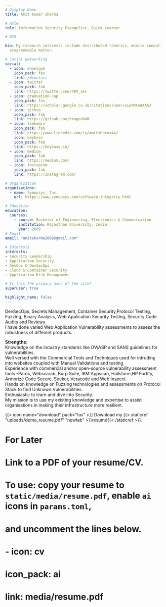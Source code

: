 ```yaml
---
# Display Name
title: Amit Kumar Sharma

# Role
role: Information Security Evangelist, Quick Learner

# BIO

bio: My research interests include distributed robotics, mobile computing and
  programmable matter.

# Social Networking
social:
  - icon: envelope
    icon_pack: fas
    link: /#contact
  - icon: twitter
    icon_pack: fab
    link: https://twitter.com/404_aks
  - icon: graduation-cap
    icon_pack: fas
    link: https://scholar.google.co.uk/citations?user=sIwtMXoAAAAJ
  - icon: github
    icon_pack: fab
    link: https://github.com/dragon040
  - icon: linkedin
    icon_pack: fab
    link: https://www.linkedin.com/in/amitsharma44/
    icon: keybase
    icon_pack: fab
    link: https://keybase.io/
  - icon: medium
    icon_pack: fab
    link: https://medium.com/
  - icon: instagram
    icon_pack: fab
    link: https://instagram.com/

# Organization
organizations:
  - name: Synopsys, Inc.
    url: https://www.synopsys.com/software-integrity.html

# Education
education:
  courses:
    - course: Bachelor of Engineering, Electronics & Communication
      institution: Rajasthan University, India
      year: 2009
# Email      
email: "amitsharma2009@gmail.com"

# Interests
interests:
- Security Leadership
- Application Security
- DevOps & DevSecOps
- Cloud & Container Security
- Application Risk Management

# Is this the primary user of the site?
superuser: true

highlight_name: false
---
```

<!--StartFragment-->

DevSecOps, Secrets Management, Container Security,Protocol Testing, Fuzzing, Binary Analysis, Web Application Security Testing, Security Code Audits and Reviews\
I have done varied Web Application Vulnerability assessments to assess the robustness of different products.

**Strengths:**\
Knowledge on the Industry standards like OWASP and SANS guidelines for vulnerabilities.\
Well versed with the Commercial Tools and Techniques used for intruding into websites coupled with Manual Validations and testing.\
Experience with commercial and/or open-source vulnerability assessment tools -Paros, Webscarab, Burp Suite, IBM Appscan, Hailstorm,HP Fortify, Armorize Code Secure, Seeker, Veracode and Web Inspect.\
Hands on knowledge on Fuzzing technologies and assessments on Protocol Stack to find Unknown Vulnerabilities.\
Enthusiastic to learn and dive into Security.\
My mission is to use my existing knowledge and expertise to assist organisations in making their infrastructure more resilient.

<!--EndFragment-->

{{< icon name="download" pack="fas" >}} Download my {{< staticref "uploads/demo_resume.pdf" "newtab" >}}resumé{{< /staticref >}}.

# For Later
# Link to a PDF of your resume/CV.
# To use: copy your resume to `static/media/resume.pdf`, enable `ai` icons in `params.toml`, 
# and uncomment the lines below.
# - icon: cv
#   icon_pack: ai
#   link: media/resume.pdf
